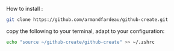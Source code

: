How to install :

```sh
git clone https://github.com/armandfardeau/github-create.git
```

copy the following to your terminal, adapt to your configuration:

```sh 
echo "source ~/github-create/github-create" >> ~/.zshrc
```
